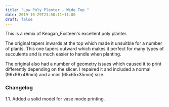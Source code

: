```yaml
---
title: "Low Poly Planter - Wide Top "
date: 2019-10-29T23:50:11+11:00
draft: false
---
```


This is a remix of Keagan_Exsteen's excellent poly planter.

The original tapers inwards at the top which made it unsuitble for a number of plants. This one tapers outward which makes it perfect for many types of succulents and is much easier to handle when planting.

The original also had a number of geometry issues which caused it to print differently depending on the slicer. I repaired it and included a normal (96x96x48mm) and a mini (65x65x35mm) size.



### Changelog

1.1. Added a solid model for vase mode printing.